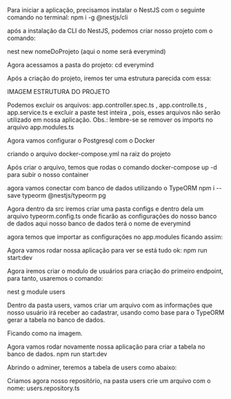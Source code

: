 Para iniciar a aplicação, precisamos instalar o NestJS com o seguinte comando no terminal:
npm i -g @nestjs/cli

após a instalação da CLI do NestJS, podemos criar nosso projeto com o comando:

nest new nomeDoProjeto (aqui o nome será everymind)

Agora acessamos a pasta do projeto:
cd everymind

Após a criação do projeto, iremos ter uma estrutura parecida com essa:

IMAGEM ESTRUTURA DO PROJETO

Podemos excluir os arquivos: app.controller.spec.ts , app.controlle.ts , app.service.ts e excluir a paste test inteira , pois, esses arquivos não serão utilizado em nossa aplicação.
Obs.: lembre-se se remover os imports no arquivo app.modules.ts

Agora vamos configurar o Postgresql com o Docker

criando o arquivo docker-compose.yml na raiz do projeto

Após criar o arquivo, temos que rodas o comando docker-compose up -d para subir o nosso container

agora vamos conectar com banco de dados utilizando o TypeORM
npm i --save typeorm @nestjs/typeorm pg

Agora dentro da src iremos criar uma pasta configs e dentro dela um arquivo typeorm.config.ts onde ficarão as configurações do nosso banco de dados
aqui nosso banco de dados terá o nome de everymind

agora temos que importar as configurações no app.modules ficando assim:


Agora vamos rodar nossa aplicação para ver se está tudo ok:
npm run start:dev

Agora iremos criar o modulo de usuários para criação do primeiro endpoint, para tanto, usaremos o comando:

nest g module users

Dentro da pasta users, vamos criar um arquivo com as informações que nosso usuário irá receber ao cadastrar, usando como base para o TypeORM gerar a tabela no banco de dados.


Ficando como na imagem.

Agora vamos rodar novamente nossa aplicação para criar a tabela no banco de dados.
npm run start:dev

Abrindo o adminer, teremos a tabela de users como abaixo:

Criamos agora nosso repositório, na pasta users crie um arquivo com o nome: users.repository.ts

